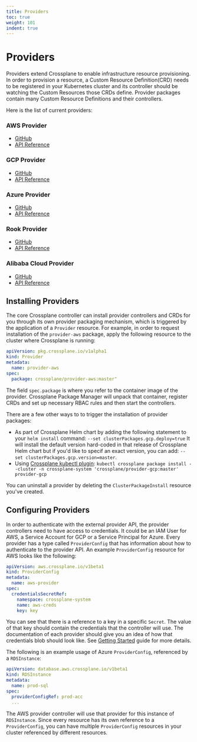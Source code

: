 ```yaml
---
title: Providers
toc: true
weight: 101
indent: true
---
```


# Providers

Providers extend Crossplane to enable infrastructure resource provisioning.
In order to provision a resource, a Custom Resource Definition(CRD)
needs to be registered in your Kubernetes cluster and its controller should
be watching the Custom Resources those CRDs define. Provider packages
contain many Custom Resource Definitions and their controllers.

Here is the list of current providers:

### AWS Provider
* [GitHub][provider-aws]
* [API Reference][aws-reference]

### GCP Provider
* [GitHub][provider-gcp]
* [API Reference][gcp-reference]

### Azure Provider
* [GitHub][provider-azure]
* [API Reference][azure-reference]

### Rook Provider
* [GitHub][provider-rook]
* [API Reference][rook-reference]

### Alibaba Cloud Provider
* [GitHub][provider-alibaba]
* [API Reference][alibaba-reference]

## Installing Providers

The core Crossplane controller can install provider controllers and CRDs for you
through its own provider packaging mechanism, which is triggered by the application
of a `Provider` resource. For example, in order to request
installation of the `provider-aws` package, apply the following resource to the
cluster where Crossplane is running:

```yaml
apiVersion: pkg.crossplane.io/v1alpha1
kind: Provider
metadata:
  name: provider-aws
spec:
  package: crossplane/provider-aws:master"
```

The field `spec.package` is where you refer to the container image of the
provider. Crossplane Package Manager will unpack that container, register
CRDs and set up necessary RBAC rules and then start the controllers.

There are a few other ways to to trigger the installation of provider
packages:

* As part of Crossplane Helm chart by adding the following
  statement to your `helm install` command: `--set clusterPackages.gcp.deploy=true`
  It will install the default version hard-coded in that release of Crossplane
  Helm chart but if you'd like to specif an exact version, you can add:
  `--set clusterPackages.gcp.version=master`.
* Using [Crossplane kubectl plugin][crossplane-cli]:
  `kubectl crossplane package install --cluster -n crossplane-system 'crossplane/provider-gcp:master' provider-gcp`

You can uninstall a provider by deleting the `ClusterPackageInstall` resource
you've created.

## Configuring Providers

In order to authenticate with the external provider API, the provider controllers
need to have access to credentials. It could be an IAM User for AWS, a Service
Account for GCP or a Service Principal for Azure. Every provider has a type called
`ProviderConfig` that has information about how to authenticate to the provider API.
An example `ProviderConfig` resource for AWS looks like the following:

```yaml
apiVersion: aws.crossplane.io/v1beta1
kind: ProviderConfig
metadata:
  name: aws-provider
spec:
  credentialsSecretRef:
    namespace: crossplane-system
    name: aws-creds
    key: key
```

You can see that there is a reference to a key in a specific `Secret`. The value
of that key should contain the credentials that the controller will use. The
documentation of each provider should give you an idea of how that credentials
blob should look like. See [Getting Started][getting-started] guide for more details.

The following is an example usage of Azure `ProviderConfig`, referenced by a `RDSInstance`:

```yaml
apiVersion: database.aws.crossplane.io/v1beta1
kind: RDSInstance
metadata:
  name: prod-sql
spec:
  providerConfigRef: prod-acc
  ...
```

The AWS provider controller will use that provider for this instance of `RDSInstance`.
Since every resource has its own reference to a `ProviderConfig`, you can have multiple
`ProviderConfig` resources in your cluster referenced by different resources.


<!-- Named Links -->

[provider-aws]: https://github.com/crossplane/provider-aws
[aws-reference]: https://doc.crds.dev/github.com/crossplane/provider-aws
[provider-gcp]: https://github.com/crossplane/provider-gcp
[gcp-reference]: https://doc.crds.dev/github.com/crossplane/provider-gcp
[provider-azure]: https://github.com/crossplane/provider-azure
[azure-reference]: https://doc.crds.dev/github.com/crossplane/provider-azure
[provider-rook]: https://github.com/crossplane/provider-rook
[rook-reference]: https://doc.crds.dev/github.com/crossplane/provider-rook
[provider-alibaba]: https://github.com/crossplane/provider-alibaba
[alibaba-reference]: https://doc.crds.dev/github.com/crossplane/provider-alibaba
[getting-started]: ../getting-started/install-configure.md
[crossplane-cli]: https://github.com/crossplane/crossplane-cli
